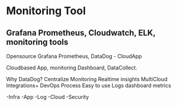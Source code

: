 # Monitoring Tool
## Grafana Prometheus, Cloudwatch, ELK, monitoring tools

Opensource Grafana Prometheus, 
DataDog - CloudApp

Cloudbased App, monitoring Dashboard, DataCollect. 

Why DataDog?
Centralize Monitoring
Realtime insights
MultiCloud
Integrations+ 
DevOps Process
Easy to use
Logs
dashboard
metrics

-Infra
-App
-Log
-Cloud
-Security
